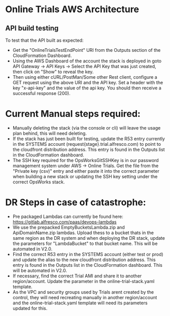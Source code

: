 # Online Trials AWS Architecture

## API build testing
To test that the API built as expected:

- Get the "OnlineTrialsTestEndPoint" URI from the Outputs section of the CloudFormation Dashboard.
- Using the AWS Dashboard of the account the stack is deployed in goto API Gateway -> API Keys -> Select the API Key that was just created, then click on "Show" to reveal the key.
- Then using either cURL/PostMan/Some other Rest client, configure a GET request using the above URI and the API key. Set a header with the key "x-api-key" and the value of the api key. You should then receive a successful response (200).

# Current Manual steps required:

- Manually deleting the stack (via the console or cli) will leave the usage plan behind, this will need deleting.
- If the stack has just been built for testing, update the R53 entry currently in the SYSTEMS account (request{stage}.trial.alfresco.com) to point to the cloudfront distribution address. This entry is found in the Outputs list in the CloudFormation dashboard.
- The SSH key required for the OpsWorksGitSSHKey is in our password management system under AWS -> Online Trials. Get the file from the "Private key (csv)" entry and either paste it into the correct parameter when building a new stack or updating the SSH key setting under the correct OpsWorks stack.

# DR Steps in case of catastrophe:

- Pre packaged Lambdas can currently be found here: https://gitlab.alfresco.com/paas/devops-lambdas
- We use the prepacked EmptyBucketsLambda.zip and ApiDomainName.zip lambdas. Upload thess to a bucket thats in the same region as the DR system and when deploying the DR stack, update the parameters for "LambdaBucket" to that bucket name. This will be automated in V2.0.
- Find the correct R53 entry in the SYSTEMS account (either test or prod) and update the alias to the new cloudfront distribution address. This entry is found in the Outputs list in the CloudFormation dashboard. This will be automated in V2.0.
- If necessary, find the correct Trial AMI and share it to another region/account. Update the parameter in the online-trial-stack.yaml template.
- As the VPC and security groups used by Trials arent created by the control, they will need recreating manually in another region/account and the online-trial-stack.yaml template will need its parameters updated for this.
